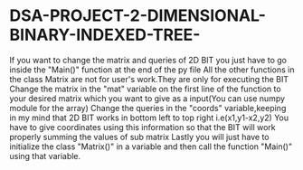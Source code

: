 # DSA-PROJECT-2-DIMENSIONAL-BINARY-INDEXED-TREE-
If you want to change the matrix and queries of 2D BIT you just have to go inside the "Main()" function at the end of the py file 
All the other functions in the class Matrix are not for user's work.They are only for executing the BIT
Change the matrix in the "mat" variable on the first line of the function to your desired matrix which you want to give as a input(You can use numpy module for the array)
Change the queries in the "coords" variable,keeping in my mind that 2D BIT works in bottom left to top right i.e(x1,y1-x2,y2)
You have to give coordinates using this information so that the BIT will work properly summing the values of sub matrix
Lastly you will just have to initialize the class "Matrix()" in a variable and then call the function "Main()" using that variable.
